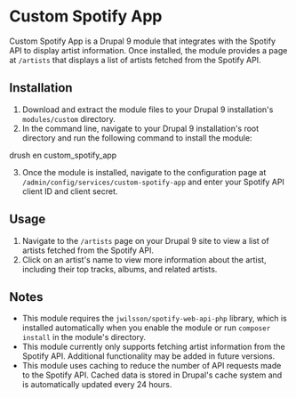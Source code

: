 # Custom Spotify App

Custom Spotify App is a Drupal 9 module that integrates with the Spotify API to display artist information. Once installed, the module provides a page at `/artists` that displays a list of artists fetched from the Spotify API.

## Installation

1. Download and extract the module files to your Drupal 9 installation's `modules/custom` directory.
2. In the command line, navigate to your Drupal 9 installation's root directory and run the following command to install the module:

drush en custom_spotify_app


3. Once the module is installed, navigate to the configuration page at `/admin/config/services/custom-spotify-app` and enter your Spotify API client ID and client secret.

## Usage

1. Navigate to the `/artists` page on your Drupal 9 site to view a list of artists fetched from the Spotify API.
2. Click on an artist's name to view more information about the artist, including their top tracks, albums, and related artists.

## Notes

- This module requires the `jwilsson/spotify-web-api-php` library, which is installed automatically when you enable the module or run `composer install` in the module's directory.
- This module currently only supports fetching artist information from the Spotify API. Additional functionality may be added in future versions.
- This module uses caching to reduce the number of API requests made to the Spotify API. Cached data is stored in Drupal's cache system and is automatically updated every 24 hours.


